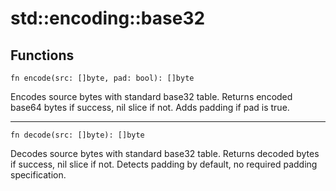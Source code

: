 # std::encoding::base32

## Functions

```jule
fn encode(src: []byte, pad: bool): []byte
```
Encodes source bytes with standard base32 table. Returns encoded base64 bytes if success, nil slice if not. Adds padding if pad is true.

---

```jule
fn decode(src: []byte): []byte
```
Decodes source bytes with standard base32 table. Returns decoded bytes if success, nil slice if not. Detects padding by default, no required padding specification.
